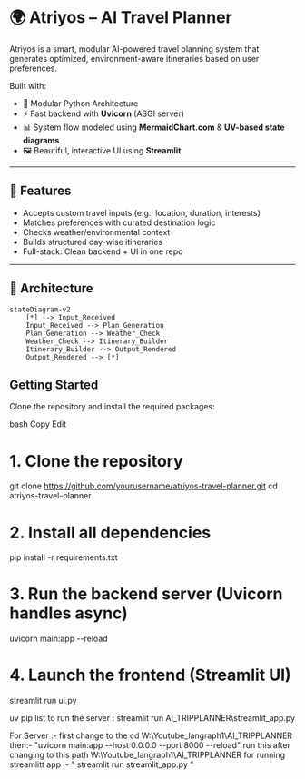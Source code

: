 # 🌍 Atriyos – AI Travel Planner

Atriyos is a smart, modular AI-powered travel planning system that generates optimized, environment-aware itineraries based on user preferences.

Built with:
- 🐍 Modular Python Architecture  
- ⚡ Fast backend with **Uvicorn** (ASGI server)  
- 📊 System flow modeled using **MermaidChart.com** & **UV-based state diagrams**  
- 🖼️ Beautiful, interactive UI using **Streamlit**

---

## 🎯 Features

- Accepts custom travel inputs (e.g., location, duration, interests)
- Matches preferences with curated destination logic
- Checks weather/environmental context
- Builds structured day-wise itineraries
- Full-stack: Clean backend + UI in one repo

---

## 🧠 Architecture

```mermaid
stateDiagram-v2
    [*] --> Input_Received
    Input_Received --> Plan_Generation
    Plan_Generation --> Weather_Check
    Weather_Check --> Itinerary_Builder
    Itinerary_Builder --> Output_Rendered
    Output_Rendered --> [*]
```



## Getting Started
Clone the repository and install the required packages:

bash
Copy
Edit

# 1. Clone the repository
git clone https://github.com/yourusername/atriyos-travel-planner.git
cd atriyos-travel-planner

# 2. Install all dependencies
pip install -r requirements.txt

# 3. Run the backend server (Uvicorn handles async)
uvicorn main:app --reload

# 4. Launch the frontend (Streamlit UI)
streamlit run ui.py




uv pip list
to run the server : streamlit run AI_TRIPPLANNER\streamlit_app.py


For Server :- 
first change to the cd W:\Youtube_langraph1\AI_TRIPPLANNER
then:-
"uvicorn main:app --host 0.0.0.0 --port 8000 --reload" run this after changing to this path W:\Youtube_langraph1\AI_TRIPPLANNER
for running streamlitt app :- " streamlit run streamlit_app.py "

